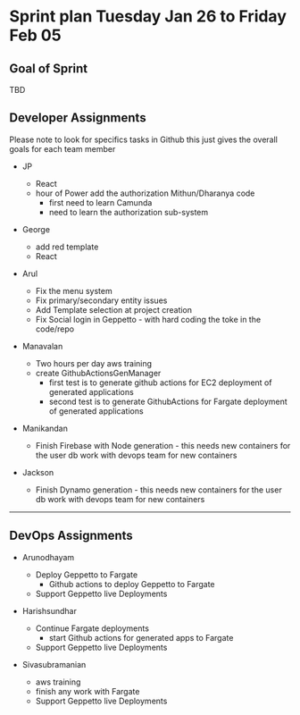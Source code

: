 # Sprint plan Tuesday Jan 26 to Friday Feb 05

## Goal of Sprint

TBD

## Developer Assignments

Please note to look for specifics tasks in Github this just gives the overall goals for each team member

- JP
  - React
  - hour of Power add the authorization Mithun/Dharanya code
    - first need to learn Camunda
    - need to learn the authorization sub-system

- George
  - add red template
  - React

- Arul
  - Fix the menu system
  - Fix primary/secondary entity issues
  - Add Template selection at project creation
  - Fix Social login in Geppetto - with hard coding the toke in the code/repo

- Manavalan
  - Two hours per day aws training
  - create GithubActionsGenManager
    - first test is to generate github actions for EC2 deployment of generated applications
    - second test is to generate GithubActions for Fargate deployment of generated applications

- Manikandan
  - Finish Firebase with Node generation - this needs new containers for the user db work with devops team for new containers

- Jackson
  - Finish Dynamo generation - this needs new containers for the user db work with devops team for new containers

---

## DevOps Assignments

- Arunodhayam
  - Deploy Geppetto to Fargate
    - Github actions to deploy Geppetto to Fargate
  - Support Geppetto live Deployments

- Harishsundhar
  - Continue Fargate deployments
    - start Github actions for generated apps to Fargate
  - Support Geppetto live Deployments

- Sivasubramanian
  - aws training
  - finish any work with Fargate
  - Support Geppetto live Deployments
